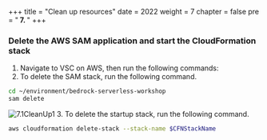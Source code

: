+++
title = "Clean up resources"
date = 2022
weight = 7
chapter = false
pre = "<b> 7. </b>"
+++
### Delete the AWS SAM application and start the CloudFormation stack
1. Navigate to VSC on AWS, then run the following commands:
2. To delete the SAM stack, run the following command.
```bash
cd ~/environment/bedrock-serverless-workshop
sam delete
```
![7.1CleanUp1](/images/7.CleanUp/7.1CleanUp1.png)
3. To delete the startup stack, run the following command.
```bash
aws cloudformation delete-stack --stack-name $CFNStackName
```